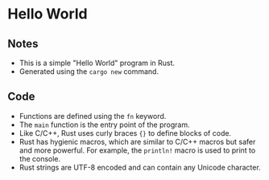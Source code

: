 # Hello World

## Notes
- This is a simple "Hello World" program in Rust.
- Generated using the `cargo new` command.

## Code
- Functions are defined using the `fn` keyword.
- The `main` function is the entry point of the program.
- Like C/C++, Rust uses curly braces `{}` to define blocks of code.
- Rust has hygienic macros, which are similar to C/C++ macros but safer and more powerful. For example, the `println!` macro is used to print to the console.
- Rust strings are UTF-8 encoded and can contain any Unicode character.
